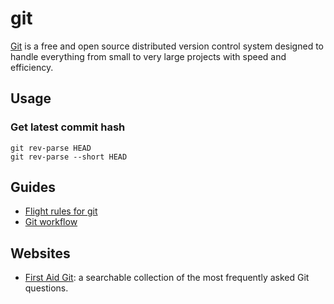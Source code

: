 # git

[Git](http://git-scm.com/) is a free and open source distributed version control
system designed to handle everything from small to very large projects with
speed and efficiency.

## Usage

### Get latest commit hash

```
git rev-parse HEAD
git rev-parse --short HEAD
```

## Guides

- [Flight rules for git](https://github.com/k88hudson/git-flight-rules)
- [Git workflow](https://github.com/asmeurer/git-workflow)

## Websites

- [First Aid Git](http://firstaidgit.io/): a searchable collection of the most
  frequently asked Git questions.
